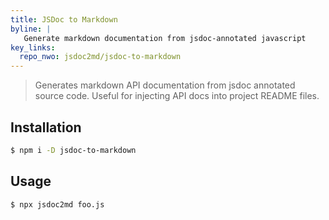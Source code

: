 ```yaml
---
title: JSDoc to Markdown
byline: |
   Generate markdown documentation from jsdoc-annotated javascript 
key_links:
  repo_nwo: jsdoc2md/jsdoc-to-markdown
---
```


> Generates markdown API documentation from jsdoc annotated source code. Useful for injecting API docs into project README files.


## Installation

```sh
$ npm i -D jsdoc-to-markdown
```


## Usage

```sh
$ npx jsdoc2md foo.js
```
